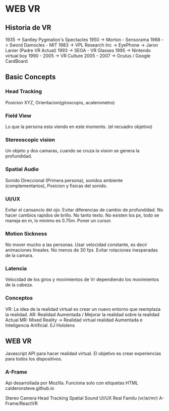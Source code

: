 # WEB VR

## Historia de VR

  1935 -> Santley Pygmalion's Spectacles
  1950 -> Morton - Sensorama
  1968 -> Sword Damocles - MIT
  1983 -> VPL Research Inc -> EyePhone -> Jaron Lanier (Padre VR Actual)
  1993 -> SEGA - VR Glasses
  1995 -> Nintendo virtual boy
  1990 - 2005 -> VR Culture
  2005 - 2007 -> Oculus / Google CardBoard

## Basic Concepts

### Head Tracking
  Posicion XYZ, Orientacion(giroscopio, acalerometro)

### Field View
  Lo que la persona esta viendo en este momento. (el recuadro objetivo)

### Stereoscopic vision
  Un objeto y dos camaras, cuando se cruza la vision se genera la profundidad.

### Spatial Audio
  Sonido Direccional (Primera persona), sonidos ambiente (complementarios), Posicion y fisicas del sonido.

### UI/UX
  Evitar el cansancio del ojo.
  Evitar diferencias de cambio de profundidad.
  No hacer cambios rapidos de brillo.
  No tanto texto.
  No existen los px, todo se maneja en m, lo minimo es 0.75m.
  Poner un cursor.

### Motion Sickness
  No mover mucho a las personas.
  Usar velocidad constante, es decir animaciones lineales.
  No menos de 30 fps.
  Evitar rotaciones inesperadas de la camara.

### Latencia
  Velocidad de los giros y movimientos de Vr dependiendo los movimientos de la cabeza.


### Conceptos
  VR: La idea de la realidad virtual es crear un nuevo entorno que reemplaza la realidad.
  AR: Realidad Aumentada / Mejorar la realidad sobre la realidad Actual
  MR: Mixed Reality -> Realidad virtual realidad Aumentada e Inteligencia Artificial. EJ Hololens

## WEB VR
  Javascript API para hacer realidad virtual.
  El objetivo es crear experiencias para todos los dispositivos.

### A-Frame
  Api desarrollada por Mozilla.
  Funciona solo con etiquetas HTML
  calderonsteve.github.io



Stereo Camera
Head Tracking
Spatial Sound
UI/UX
Real Familu (vr/ar/mr)
A-Frame/ReactVR

